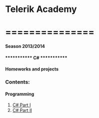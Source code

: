 # Telerik Academy
# ===============
#### Season 2013/2014

#### *********** C# ***********

#### Homeworks and projects

### Contents:

#### Programming

 1.  [C# Part I](https://github.com/Anastasoff/Telerik-Academy/tree/master/Programming/CSharpPartOne)
 2.  [C# Part II](https://github.com/Anastasoff/Telerik-Academy/tree/master/Programming/CSharpPartTwo)

